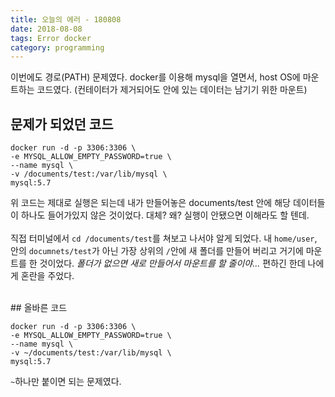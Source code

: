 ```yaml
---
title: 오늘의 에러 - 180808
date: 2018-08-08
tags: Error docker
category: programming
---
```

이번에도 경로(PATH) 문제였다. docker를 이용해 mysql을  열면서, host OS에 마운트하는 코드였다. (컨테이터가 제거되어도 안에 있는 데이터는 남기기 위한 마운트)


## 문제가 되었던 코드

```console
docker run -d -p 3306:3306 \
-e MYSQL_ALLOW_EMPTY_PASSWORD=true \
--name mysql \
-v /documents/test:/var/lib/mysql \
mysql:5.7
```
위 코드는 제대로 실행은 되는데 내가 만들어놓은 documents/test 안에 해당 데이터들이 하나도 들어가있지 않은 것이었다. 대체? 왜? 실행이 안됐으면 이해라도 할 텐데.
<br>
<br>
직접 터미널에서 `cd /documents/test`를 쳐보고 나서야 알게 되었다. 내 `home/user`, 안의 `documnets/test`가 아닌 가장 상위의 `/`안에 새 폴더를 만들어 버리고 거기에 마운트를 한 것이었다. *폴더가 없으면 새로 만들어서 마운트를 할 줄이야...* 편하긴 한데 나에게 혼란을 주었다.



<br>
## 올바른 코드

```console
docker run -d -p 3306:3306 \
-e MYSQL_ALLOW_EMPTY_PASSWORD=true \
--name mysql \
-v ~/documents/test:/var/lib/mysql \
mysql:5.7
```

`~`하나만 붙이면 되는 문제였다.
